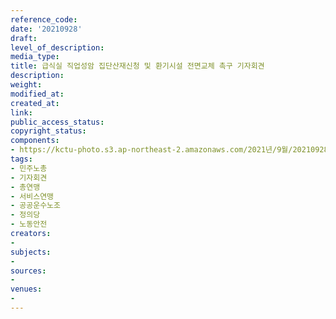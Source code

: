 ```yaml
---
reference_code: 
date: '20210928'
draft: 
level_of_description: 
media_type: 
title: 급식실 직업성암 집단산재신청 및 환기시설 전면교체 촉구 기자회견
description: 
weight: 
modified_at: 
created_at: 
link: 
public_access_status: 
copyright_status: 
components:
- https://kctu-photo.s3.ap-northeast-2.amazonaws.com/2021년/9월/20210928-급식실+직업성암+집단산재신청+및+환기시설+전면교체+촉구+기자회견_민주노총_기자회견_총연맹_서비스연맹_공공운수노조_정의당_노동안전/404197_62242_4252.jpg
tags:
- 민주노총
- 기자회견
- 총연맹
- 서비스연맹
- 공공운수노조
- 정의당
- 노동안전
creators:
- 
subjects:
- 
sources:
- 
venues:
- 
---
```

